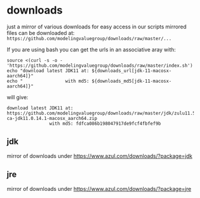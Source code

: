 # downloads
just a mirror of various downloads for easy access in our scripts
mirrored files can be downloaded at: ```https://github.com/modelingvaluegroup/downloads/raw/master/...```

If you are using bash you can get the urls in an associative aray with:
```shell
source <(curl -s -o - 'https://github.com/modelingvaluegroup/downloads/raw/master/index.sh')
echo "download latest JDK11 at: ${downloads_url[jdk-11-macosx-aarch64]}"
echo "                with md5: ${downloads_md5[jdk-11-macosx-aarch64]}"
```
will give:

```
download latest JDK11 at: https://github.com/modelingvaluegroup/downloads/raw/master/jdk/zulu11.54.25-ca-jdk11.0.14.1-macosx_aarch64.zip
                with md5: fdfca086b198047917de9fcf4fbfef9b
```

## jdk
mirror of downloads under https://www.azul.com/downloads/?package=jdk

## jre
mirror of downloads under https://www.azul.com/downloads/?package=jre
